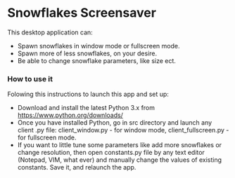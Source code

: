 # Snowflakes Screensaver

This desktop application can:

- Spawn snowflakes in window mode or fullscreen mode.
- Spawn more of less snowflakes, on your desire.
- Be able to change snowflake parameters, like size ect.

### How to use it

Folowing this instructions to launch this app and set up:

- Download and install the latest Python 3.x from https://www.python.org/downloads/
- Once you have installed Python, go in src directory and launch any client .py file: client_window.py - for window mode, client_fullscreen.py - for fullscreen mode.
- If you want to little tune some parameters like add more snowflakes or change resolution, then open constants.py file by any text editor (Notepad, VIM, what ever) and manually change the values of existing constants. Save it, and relaunch the app.